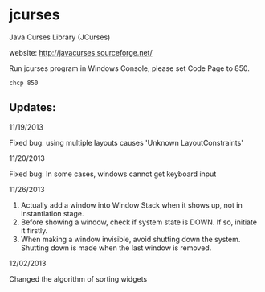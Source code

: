 jcurses
=======

Java Curses Library (JCurses)

website: http://javacurses.sourceforge.net/

Run jcurses program in Windows Console, please set Code Page to 850.
```
chcp 850
```

Updates:
------------------

11/19/2013

Fixed bug: using multiple layouts causes 'Unknown LayoutConstraints'

11/20/2013

Fixed bug: In some cases, windows cannot get keyboard input

11/26/2013

1. Actually add a window into Window Stack when it shows up, not in instantiation stage.
2. Before showing a window, check if system state is DOWN. If so, initiate it firstly.
3. When making a window invisible, avoid shutting down the system. Shutting down is made when the last window is removed.

12/02/2013

Changed the algorithm of sorting widgets
